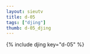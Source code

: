```yaml
--- 
layout: sieutv
title: d-05
tags: ["djing"]
thumb: d-05_djing
---
```

{% include djing key="d-05" %} 
